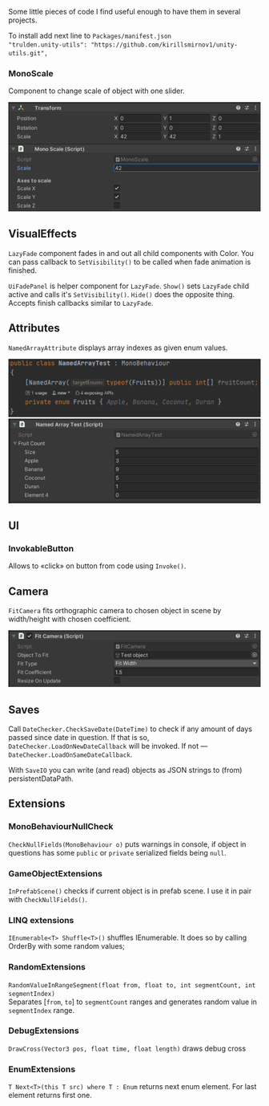 Some little pieces of code I find useful enough to have them in several projects. 

To install add next line to `Packages/manifest.json`   
`"trulden.unity-utils": "https://github.com/kirillsmirnov1/unity-utils.git",`

### MonoScale

Component to change scale of object with one slider.

![](https://raw.githubusercontent.com/kirillsmirnov1/unity-utils/master/img/MonoScale.PNG)

## VisualEffects

`LazyFade` component fades in and out all child components with Color. You can pass callback to `SetVisibility()` to be called when fade animation is finished.
             
`UiFadePanel` is helper component for `LazyFade`. `Show()` sets `LazyFade` child active and calls it's `SetVisibility()`. `Hide()` does the opposite thing. Accepts finish callbacks similar to `LazyFade`.

## Attributes

`NamedArrayAttribute` displays array indexes as given enum values. 

![](https://raw.githubusercontent.com/kirillsmirnov1/unity-utils/master/img/Named_Array_1.PNG)
![](https://raw.githubusercontent.com/kirillsmirnov1/unity-utils/master/img/NamedArray_0.PNG)

## UI

### InvokableButton

Allows to «click» on button from code using `Invoke()`.

## Camera

`FitCamera` fits orthographic camera to chosen object in scene by width/height with chosen coefficient. 

![](https://raw.githubusercontent.com/kirillsmirnov1/unity-utils/master/img/FitCamera.PNG)

## Saves

Call `DateChecker.CheckSaveDate(DateTime)` to check if any amount of days passed since date in question. If that is so, `DateChecker.LoadOnNewDateCallback` will be invoked. If not — `DateChecker.LoadOnSameDateCallback`.

With `SaveIO` you can write (and read) objects as JSON strings to (from) persistentDataPath.  

## Extensions 

### MonoBehaviourNullCheck

`CheckNullFields(MonoBehaviour o)` puts warnings in console, if object in questions has some `public` or `private` serialized fields being `null`.

### GameObjectExtensions

`InPrefabScene()` checks if current object is in prefab scene. I use it in pair with `CheckNullFields()`.

### LINQ extensions

 `IEnumerable<T> Shuffle<T>()` shuffles IEnumerable. It does so by calling OrderBy with some random values;

### RandomExtensions

`RandomValueInRangeSegment(float from, float to, int segmentCount, int segmentIndex)`  
Separates [`from`, `to`] to `segmentCount` ranges and generates random value in `segmentIndex` range.

### DebugExtensions

`DrawCross(Vector3 pos, float time, float length)` draws debug cross 

### EnumExtensions

`T Next<T>(this T src) where T : Enum` returns next enum element. For last element returns first one.  